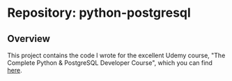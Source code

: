 # Repository: python-postgresql

## Overview

This project contains the code I wrote for the excellent Udemy course, "The Complete Python & PostgreSQL Developer Course", which
you can find [here](https://www.udemy.com/the-complete-python-postgresql-developer-course/learn/v4/overview).
